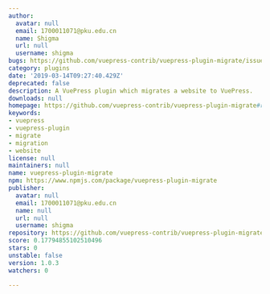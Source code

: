 ```yaml
---
author:
  avatar: null
  email: 1700011071@pku.edu.cn
  name: Shigma
  url: null
  username: shigma
bugs: https://github.com/vuepress-contrib/vuepress-plugin-migrate/issues
category: plugins
date: '2019-03-14T09:27:40.429Z'
deprecated: false
description: A VuePress plugin which migrates a website to VuePress.
downloads: null
homepage: https://github.com/vuepress-contrib/vuepress-plugin-migrate#readme
keywords:
- vuepress
- vuepress-plugin
- migrate
- migration
- website
license: null
maintainers: null
name: vuepress-plugin-migrate
npm: https://www.npmjs.com/package/vuepress-plugin-migrate
publisher:
  avatar: null
  email: 1700011071@pku.edu.cn
  name: null
  url: null
  username: shigma
repository: https://github.com/vuepress-contrib/vuepress-plugin-migrate
score: 0.17794855102510496
stars: 0
unstable: false
version: 1.0.3
watchers: 0

---
```


